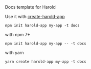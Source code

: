Docs template for Harold

Use it with [create-harold-app](https://github.com/juliancwirko/create-harold-app)

```
npm init harold-app my-app -t docs
```

with npm 7+
```
npm init harold-app my-app -- -t docs
```

with yarn
```
yarn create harold-app my-app -t docs
```
